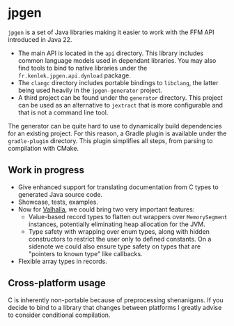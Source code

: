# jpgen

`jpgen` is a set of Java libraries making it easier to work with the FFM API introduced in Java 22.

- The main API is located in the `api` directory. This library includes common language models used in dependant libraries. You may also find tools to bind to native libraries under
the `fr.kenlek.jpgen.api.dynload` package.
- The `clangc` directory includes portable bindings to `libclang`, the latter being used heavily in the `jpgen-generator` project.
- A third project can be found under the `generator` directory. This project can be used as an alternative to `jextract` that is more configurable and that is not a command line tool.

The generator can be quite hard to use to dynamically build dependencies for an existing project. For this reason, a Gradle plugin is available under the `gradle-plugin` directory.
This plugin simplifies all steps, from parsing to compilation with CMake.

## Work in progress

* Give enhanced support for translating documentation from C types to generated Java source code.
* Showcase, tests, examples.
* Now for [Valhalla](https://openjdk.org/projects/valhalla/), we could bring two very important features:
    * Value-based record types to flatten out wrappers over `MemorySegment` instances, potentially eliminating heap allocation for the JVM.
    * Type safety with wrapping over enum types, along with hidden constructors to restrict the user only to defined constants. On a sidenote we could also ensure type safety on types that are "pointers to known type" like callbacks.
* Flexible array types in records.

## Cross-platform usage

C is inherently non-portable because of preprocessing shenanigans. If you decide to bind to a library that changes between platforms I greatly advise to
consider conditional compilation.
